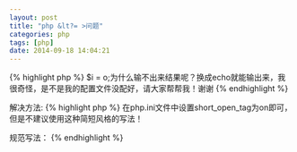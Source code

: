 ```yaml
---
layout: post
title: "php &lt?= >问题"
categories: php
tags: [php]
date: 2014-09-18 14:04:21
---
```


{% highlight php %}
$i = o;<?= $i ?>为什么输不出来结果呢？换成echo就能输出来，我很奇怪，是不是我的配置文件没配好，请大家帮帮我！谢谢
{% endhighlight %}

解决方法:
{% highlight php %}
在php.ini文件中设置short_open_tag为on即可，但是不建议使用这种简短风格的写法！

规范写法：<?php echo $i; ?>
{% endhighlight %}
